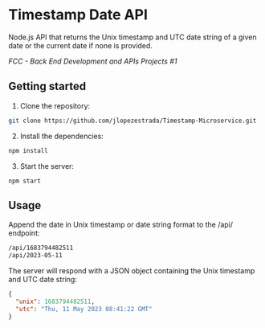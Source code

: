 # Timestamp Date API
Node.js API that returns the Unix timestamp and UTC date string of a given date or the current date if none is provided.

*FCC - Back End Development and APIs Projects #1*
## Getting started
1. Clone the repository:
```bash
git clone https://github.com/jlopezestrada/Timestamp-Microservice.git
```
2. Install the dependencies:
```bash
npm install
```
3. Start the server:
```
npm start
```
## Usage
Append the date in Unix timestamp or date string format to the /api/ endpoint:
```bash
/api/1683794482511
/api/2023-05-11
```
The server will respond with a JSON object containing the Unix timestamp and UTC date string:
```json
{
  "unix": 1683794482511,
  "utc": "Thu, 11 May 2023 08:41:22 GMT"
}
```
